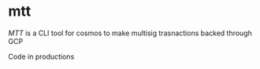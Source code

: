 # mtt

*MTT* is a CLI tool for cosmos to make multisig trasnactions backed through GCP 

Code in productions
